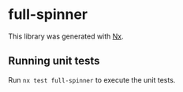 # full-spinner

This library was generated with [Nx](https://nx.dev).

## Running unit tests

Run `nx test full-spinner` to execute the unit tests.
